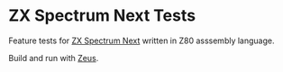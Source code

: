 # ZX Spectrum Next Tests
Feature tests for [ZX Spectrum Next](https://www.specnext.com/) written in Z80 asssembly language.

Build and run with [Zeus](http://www.desdes.com/products/oldfiles/zeus.htm).
